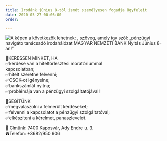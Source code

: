 ```yaml
---
title: Irodánk június 8-tól ismét személyesen fogadja ügyfeleit
date: 2020-05-27 00:05:00
order: 

---
```

![A képen a következők lehetnek: , szöveg, amely így szól: „pénzügyi navigáto tanácsadó irodahálózat MAGYAR NEMZETI BANK Nyitás Június 8-án!”](https://scontent-vie1-1.xx.fbcdn.net/v/t1.0-9/100785119_955223754910463_4217801379529359360_n.jpg?_nc_cat=105&_nc_sid=8024bb&_nc_ohc=0xP9DyQY9OQAX88OewN&_nc_ht=scontent-vie1-1.xx&oh=d5d1134486292d8c2a861f43d90e00ce&oe=5F0299AF)

📌KERESSEN MINKET, HA  
✅kérdése van a hiteltörlesztési moratóriummal  
kapcsolatban;  
✅hitelt szeretne felvenni;  
✅CSOK-ot igényelne;  
✅bankszámlát nyitna;  
✅problémája van a pénzügyi szolgáltatójával!  
  
📌SEGÍTÜNK  
✅megválaszolni a felmerült kérdéseket;  
✅felvenni a kapcsolatot a pénzügyi szolgáltatóval;  
✅elkészíteni a kérelmet, panaszlevelet.  
  
📍 Címünk: 7400 Kaposvár, Ady Endre u. 3.  
☎️Telefon: +3682/950 906